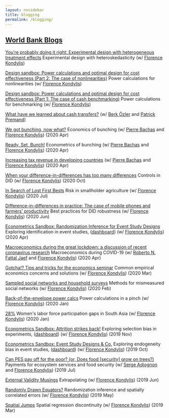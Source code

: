 ```yaml
---
layout: nosidebar
title: blogging
permalink: /blogging/
---
```


## [World Bank Blogs](https://blogs.worldbank.org/team/john-loeser)

[You’re probably doing it right: Experimental design with heterogeneous treatment effects](https://blogs.worldbank.org/impactevaluations/youre-probably-doing-it-right-experimental-design-heterogeneous-treatment-effects) Experimental design with heteroskedasticity (w/ <a title="Florence Kondylis" href="https://sites.google.com/site/decrgkondylis/">Florence Kondylis</a>)

[Design sandbox: Power calculations and optimal design for cost effectiveness (Part 2: The case of nonlinearities)](https://blogs.worldbank.org/impactevaluations/design-sandbox-power-calculations-and-optimal-design-cost-effectiveness-part-2) Power calculations for nonlinearities (w/ <a title="Florence Kondylis" href="https://sites.google.com/site/decrgkondylis/">Florence Kondylis</a>)

[Design sandbox: Power calculations and optimal design for cost effectiveness (Part 1: The case of cash benchmarking)](https://blogs.worldbank.org/impactevaluations/design-sandbox-power-calculations-and-optimal-design-cost-effectiveness-part-1) Power calculations for benchmarking (w/ <a title="Florence Kondylis" href="https://sites.google.com/site/decrgkondylis/">Florence Kondylis</a>)

[What have we learned about cash transfers?](https://blogs.worldbank.org/impactevaluations/what-have-we-learned-about-cash-transfers) (w/ <a title="Berk Özler" href="https://sites.google.com/site/decrgberkozler/">Berk Özler</a> and <a title="Patrick Premand" href="https://sites.google.com/view/patrickpremand/home">Patrick Premand</a>)

[We got bunching, now what?](https://blogs.worldbank.org/impactevaluations/we-got-bunching-now-what) Economics of bunching (w/ <a title="Pierre Bachas" href="https://pierrebachas.weebly.com/">Pierre Bachas</a> and <a title="Florence Kondylis" href="https://sites.google.com/site/decrgkondylis/">Florence Kondylis</a>) (2020 Apr)

[Ready, Set, Bunch!](https://blogs.worldbank.org/impactevaluations/ready-set-bunch) Econometrics of bunching (w/ <a title="Pierre Bachas" href="https://pierrebachas.weebly.com/">Pierre Bachas</a> and <a title="Florence Kondylis" href="https://sites.google.com/site/decrgkondylis/">Florence Kondylis</a>) (2020 Apr)

[Increasing tax revenue in developing countries](https://blogs.worldbank.org/impactevaluations/increasing-tax-revenue-developing-countries) (w/ <a title="Pierre Bachas" href="https://pierrebachas.weebly.com/">Pierre Bachas</a> and <a title="Florence Kondylis" href="https://sites.google.com/site/decrgkondylis/">Florence Kondylis</a>) (2020 Apr)

[When your difference-in-differences has too many differences](https://blogs.worldbank.org/impactevaluations/when-your-difference-differences-has-too-many-differences) Controls in DID (w/ <a title="Florence Kondylis" href="https://sites.google.com/site/decrgkondylis/">Florence Kondylis</a>) (2020 Oct)

[In Search of Lost First Bests](https://blogs.worldbank.org/impactevaluations/search-lost-first-bests) Risk in smallholder agriculture (w/ <a title="Florence Kondylis" href="https://sites.google.com/site/decrgkondylis/">Florence Kondylis</a>) (2020 Jul)

[Difference-in-differences in practice: The case of mobile phones and farmers’ productivity](https://blogs.worldbank.org/impactevaluations/difference-differences-practice-case-mobile-phones-and-farmers-productivity) Best practices for DID robustness (w/ <a title="Florence Kondylis" href="https://sites.google.com/site/decrgkondylis/">Florence Kondylis</a>) (2020 Jun)

[Econometrics Sandbox: Randomization Inference for Event Study Designs](https://blogs.worldbank.org/impactevaluations/econometrics-sandbox-randomization-inference-event-study-designs) Exploring identification in event studies, ([dashboard](https://datanalytics.worldbank.org/connect/#/apps/548/access)) (w/ <a title="Florence Kondylis" href="https://sites.google.com/site/decrgkondylis/">Florence Kondylis</a>) (2020 Apr)

[Macroeconomics during the great lockdown: a discussion of recent coronavirus research](https://blogs.worldbank.org/developmenttalk/macroeconomics-during-great-lockdown-discussion-recent-coronavirus-research) Macroeconomics during COVID-19 (w/ <a title="Roberto N. Fattal Jaef" href = "https://sites.google.com/site/rfjucla/">Roberto N. Fattal Jaef</a> and <a title="Florence Kondylis" href="https://sites.google.com/site/decrgkondylis/">Florence Kondylis</a>) (2020 Apr)

[Gotcha!? Tips and tricks for the economics seminar](https://blogs.worldbank.org/impactevaluations/gotcha-tips-and-tricks-economics-seminar) Common empirical economics concerns and solutions (w/ <a title="Florence Kondylis" href="https://sites.google.com/site/decrgkondylis/">Florence Kondylis</a>) (2020 Mar)

[Sampled social networks and household surveys](https://blogs.worldbank.org/impactevaluations/sampled-social-networks-and-household-surveys) Methods for mismeasured social networks (w/ <a title="Florence Kondylis" href="https://sites.google.com/site/decrgkondylis/">Florence Kondylis</a>) (2020 Feb)

[Back-of-the-envelope power calcs](https://blogs.worldbank.org/impactevaluations/back-envelope-power-calcs) Power calculations in a pinch (w/ <a title="Florence Kondylis" href="https://sites.google.com/site/decrgkondylis/">Florence Kondylis</a>) (2020 Jan)

[28%](https://blogs.worldbank.org/impactevaluations/28) Women's labor force participation gaps in South Asia (w/ <a title="Florence Kondylis" href="https://sites.google.com/site/decrgkondylis/">Florence Kondylis</a>) (2020 Jan)

[Econometrics Sandbox: Attrition strikes back!](https://blogs.worldbank.org/impactevaluations/econometrics-sandbox-attrition-strikes-back) Exploring selection bias in experiments, ([dashboard](https://datanalytics.worldbank.org/connect/#/apps/368/)) (w/ <a title="Florence Kondylis" href="https://sites.google.com/site/decrgkondylis/">Florence Kondylis</a>) (2019 Nov)

[Econometrics Sandbox: Event Study Designs & Co.](https://blogs.worldbank.org/impactevaluations/econometrics-sandbox-event-study-designs-co) Exploring endogeneity bias in event studies, ([dashboard](https://datanalytics.worldbank.org/connect/#/apps/357/info)) (w/ <a title="Florence Kondylis" href="https://sites.google.com/site/decrgkondylis/">Florence Kondylis</a>) (2019 Oct)

[Can PES pay off for the poor? (or, Does food \[security\] grow on trees?)](https://blogs.worldbank.org/impactevaluations/can-pes-pay-poor-or-does-food-security-grow-trees) Payments for ecosystem services and food security (w/ <a title="Serge Adjognon" href="https://www.worldbank.org/en/about/people/g/guigonan-serge-adjognon">Serge Adjognon</a> and <a title="Florence Kondylis" href="https://sites.google.com/site/decrgkondylis/">Florence Kondylis</a>) (2019 Jul)

[External Validity Musings](https://blogs.worldbank.org/impactevaluations/external-validity-musings) Extrapolating  (w/ <a title="Florence Kondylis" href="https://sites.google.com/site/decrgkondylis/">Florence Kondylis</a>) (2019 Jun)

[Randomly Drawn Equators?](https://blogs.worldbank.org/impactevaluations/randomly-drawn-equators) Randomization inference and spatially correlated errors (w/ <a title="Florence Kondylis" href="https://sites.google.com/site/decrgkondylis/">Florence Kondylis</a>) (2019 May)

[Spatial Jumps](https://blogs.worldbank.org/impactevaluations/spatial-jumps) Spatial regression discontinuity (w/ <a title="Florence Kondylis" href="https://sites.google.com/site/decrgkondylis/">Florence Kondylis</a>) (2019 Mar)
